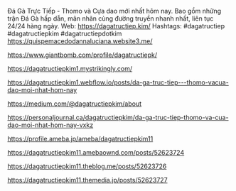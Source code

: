 Đá Gà Trực Tiếp - Thomo và Cựa dao mới nhất hôm nay. Bao gồm những trận Đá Gà hấp dẫn, mãn nhãn cùng đường truyền nhanh nhất, liên tục 24/24 hàng ngày.
Web: https://dagatructiep.kim/ 
Hashtags: #dagatructiep #dagatructiepkim #dagatructiepdotkim
https://quispemacedodannaluciana.website3.me/

https://www.giantbomb.com/profile/dagatructiepk/

https://dagatructiepkim1.mystrikingly.com/

https://dagatructiepkim1.webflow.io/posts/da-ga-truc-tiep---thomo-vacua-dao-moi-nhat-hom-nay

https://medium.com/@dagatructiepkim/about

https://personaljournal.ca/dagatructiepkim/da-ga-truc-tiep-thomo-va-cua-dao-moi-nhat-hom-nay-vxkz

https://profile.ameba.jp/ameba/dagatructiepkim11

https://dagatructiepkim11.amebaownd.com/posts/52623724

https://dagatructiepkim11.theblog.me/posts/52623726

https://dagatructiepkim11.themedia.jp/posts/52623727


